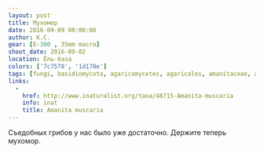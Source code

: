 ```yaml
---
layout: post
title: Мухомор
date: 2016-09-09 00:00:00
author: К.С.
gear: [E-300 , 35mm macro]
shoot_date: 2016-09-02
location: Ёль-база
colors: ['7c7578', '1d170e']
tags: [fungi, basidiomycota, agaricomycetes, agaricales, amanitaceae, amanita, amanita muscaria]
links:
  -
    href: http://www.inaturalist.org/taxa/48715-Amanita-muscaria
    info: inat
    title: Amanita muscaria
---
```


Съедобных грибов у нас было уже достаточно. Держите теперь мухомор.
